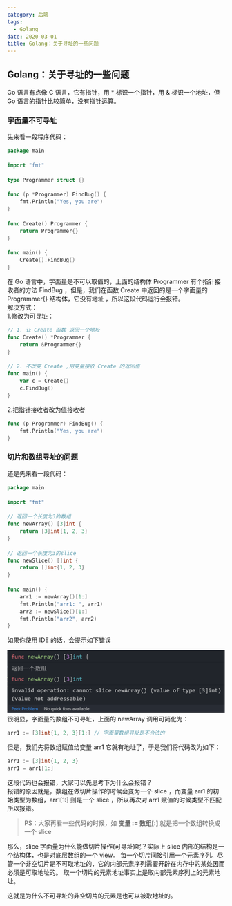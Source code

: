 ```yaml
---
category: 后端
tags:
  - Golang
date: 2020-03-01
title: Golang：关于寻址的一些问题
---
```


<!-- more -->

## Golang：关于寻址的一些问题

Go 语言有点像 C 语言，它有指针，用 \* 标识一个指针，用 & 标识一个地址，但 Go 语言的指针比较简单，没有指针运算。

### 字面量不可寻址

先来看一段程序代码：

```go
package main

import "fmt"

type Programmer struct {}

func (p *Programmer) FindBug() {
    fmt.Println("Yes, you are")
}

func Create() Programmer {
    return Programmer{}
}

func main() {
    Create().FindBug()
}
```

在 Go 语言中，字面量是不可以取值的，上面的结构体 Programmer 有个指针接收者的方法 FindBug ，但是，我们在函数 Create 中返回的是一个字面量的 Programmer{} 结构体，它没有地址
，所以这段代码运行会报错。</br>
解决方式： </br> 1.修改为可寻址：

```go
// 1. 让 Create 函数 返回一个地址
func Create() *Programmer {
    return &Programmer{}
}

// 2. 不改变 Create ,用变量接收 Create 的返回值
func main() {
    var c = Create()
    c.FindBug()
}
```

2.把指针接收者改为值接收者

```go
func (p Programmer) FindBug() {
    fmt.Println("Yes, you are")
}
```

### 切片和数组寻址的问题

还是先来看一段代码：

```go
package main

import "fmt"

// 返回一个长度为3的数组
func newArray() [3]int {
	return [3]int{1, 2, 3}
}

// 返回一个长度为3的slice
func newSlice() []int {
	return []int{1, 2, 3}
}

func main() {
	arr1 := newArray()[1:]
	fmt.Println("arr1: ", arr1)
	arr2 := newSlice()[1:]
	fmt.Println("arr2", arr2)
}

```

如果你使用 IDE 的话，会提示如下错误

<center>
  <img src="./images/2020-02-27tips1.png" alt="" style="zoom:50%;" />
</center>
很明显，字面量的数组不可寻址，上面的 newArray 调用可简化为：

```go
arr1 := [3]int{1, 2, 3}[1:] // 字面量数组寻址是不合法的
```

但是，我们先将数组赋值给变量 arr1 它就有地址了，于是我们将代码改为如下：

```go
arr1 := [3]int{1, 2, 3}
arr1 = arr1[1:]
```

这段代码也会报错，大家可以先思考下为什么会报错？</br>
报错的原因就是，数组在做切片操作的时候会变为一个 slice ，而变量 arr1 的初始类型为数组，arr1[1:] 则是一个 slice ，所以再次对 arr1 赋值的时候类型不匹配所以报错。

> PS：大家再看一些代码的时候，如 <b>变量 := 数组[:]</b> 就是把一个数组转换成一个 slice

那么，slice 字面量为什么能做切片操作(可寻址)呢？实际上 slice 内部的结构是一个结构体，也是对底层数组的一个 view。
每一个切片间接引用一个元素序列。尽管一个非空切片是不可取地址的，它的内部元素序列需要开辟在内存中的某处因而必须是可取地址的。 取一个切片的元素地址事实上是取内部元素序列上的元素地址。

这就是为什么不可寻址的非空切片的元素是也可以被取地址的。
